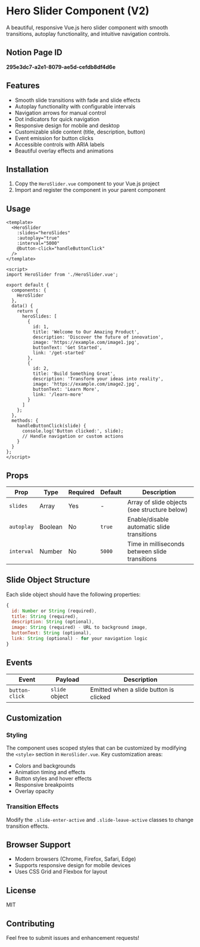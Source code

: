 # Hero Slider Component (V2)

A beautiful, responsive Vue.js hero slider component with smooth transitions, autoplay functionality, and intuitive navigation controls.

## Notion Page ID
**295e3dc7-a2e1-8079-ae5d-cefdb8df4d6e**

## Features

- Smooth slide transitions with fade and slide effects
- Autoplay functionality with configurable intervals
- Navigation arrows for manual control
- Dot indicators for quick navigation
- Responsive design for mobile and desktop
- Customizable slide content (title, description, button)
- Event emission for button clicks
- Accessible controls with ARIA labels
- Beautiful overlay effects and animations

## Installation

1. Copy the `HeroSlider.vue` component to your Vue.js project
2. Import and register the component in your parent component

## Usage

```vue
<template>
  <HeroSlider
    :slides="heroSlides"
    :autoplay="true"
    :interval="5000"
    @button-click="handleButtonClick"
  />
</template>

<script>
import HeroSlider from './HeroSlider.vue';

export default {
  components: {
    HeroSlider
  },
  data() {
    return {
      heroSlides: [
        {
          id: 1,
          title: 'Welcome to Our Amazing Product',
          description: 'Discover the future of innovation',
          image: 'https://example.com/image1.jpg',
          buttonText: 'Get Started',
          link: '/get-started'
        },
        {
          id: 2,
          title: 'Build Something Great',
          description: 'Transform your ideas into reality',
          image: 'https://example.com/image2.jpg',
          buttonText: 'Learn More',
          link: '/learn-more'
        }
      ]
    };
  },
  methods: {
    handleButtonClick(slide) {
      console.log('Button clicked:', slide);
      // Handle navigation or custom actions
    }
  }
};
</script>
```

## Props

| Prop | Type | Required | Default | Description |
|------|------|----------|---------|-------------|
| `slides` | Array | Yes | - | Array of slide objects (see structure below) |
| `autoplay` | Boolean | No | `true` | Enable/disable automatic slide transitions |
| `interval` | Number | No | `5000` | Time in milliseconds between slide transitions |

## Slide Object Structure

Each slide object should have the following properties:

```javascript
{
  id: Number or String (required),
  title: String (required),
  description: String (optional),
  image: String (required) - URL to background image,
  buttonText: String (optional),
  link: String (optional) - for your navigation logic
}
```

## Events

| Event | Payload | Description |
|-------|---------|-------------|
| `button-click` | `slide` object | Emitted when a slide button is clicked |

## Customization

### Styling

The component uses scoped styles that can be customized by modifying the `<style>` section in `HeroSlider.vue`. Key customization areas:

- Colors and backgrounds
- Animation timing and effects
- Button styles and hover effects
- Responsive breakpoints
- Overlay opacity

### Transition Effects

Modify the `.slide-enter-active` and `.slide-leave-active` classes to change transition effects.

## Browser Support

- Modern browsers (Chrome, Firefox, Safari, Edge)
- Supports responsive design for mobile devices
- Uses CSS Grid and Flexbox for layout

## License

MIT

## Contributing

Feel free to submit issues and enhancement requests!
